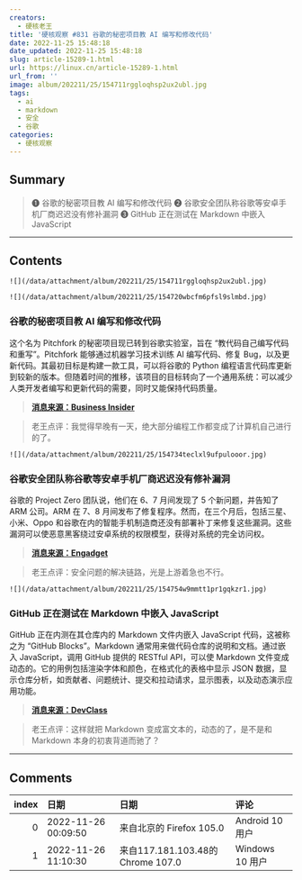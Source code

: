 ```yaml
---
creators:
  - 硬核老王
title: '硬核观察 #831 谷歌的秘密项目教 AI 编写和修改代码'
date: 2022-11-25 15:48:18
date_updated: 2022-11-25 15:48:18
slug: article-15289-1.html
url: https://linux.cn/article-15289-1.html
url_from: ''
image: album/202211/25/154711rggloqhsp2ux2ubl.jpg
tags:
  - ai
  - markdown
  - 安全
  - 谷歌
categories:
  - 硬核观察
---
```


## Summary

> ❶ 谷歌的秘密项目教 AI 编写和修改代码
> ❷ 谷歌安全团队称谷歌等安卓手机厂商迟迟没有修补漏洞
> ❸ GitHub 正在测试在 Markdown 中嵌入 JavaScript

***

<!-- more -->

## Contents

`![](/data/attachment/album/202211/25/154711rggloqhsp2ux2ubl.jpg)`

`![](/data/attachment/album/202211/25/154720wbcfm6pfsl9slmbd.jpg)`

### 谷歌的秘密项目教 AI 编写和修改代码

这个名为 Pitchfork 的秘密项目现已转到谷歌实验室，旨在 “教代码自己编写代码和重写”。Pitchfork 能够通过机器学习技术训练 AI 编写代码、修复 Bug，以及更新代码。其最初目标是构建一款工具，可以将谷歌的 Python 编程语言代码库更新到较新的版本。但随着时间的推移，该项目的目标转向了一个通用系统：可以减少人类开发者编写和更新代码的需要，同时又能保持代码质量。

> 
> **[消息来源：Business Insider](https://www.businessinsider.com/google-ai-write-fix-code-developer-assistance-pitchfork-generative-2022-11)**
> 
> 
> 

> 
> 老王点评：我觉得早晚有一天，绝大部分编程工作都变成了计算机自己进行的了。
> 
> 
> 

`![](/data/attachment/album/202211/25/154734teclxl9ufpulooor.jpg)`

### 谷歌安全团队称谷歌等安卓手机厂商迟迟没有修补漏洞

谷歌的 Project Zero 团队说，他们在 6、7 月间发现了 5 个新问题，并告知了 ARM 公司。ARM 在 7、8 月间发布了修复程序。然而，在三个月后，包括三星、小米、Oppo 和谷歌在内的智能手机制造商还没有部署补丁来修复这些漏洞。这些漏洞可以使恶意黑客绕过安卓系统的权限模型，获得对系统的完全访问权。

> 
> **[消息来源：Engadget](https://www.engadget.com/best-black-friday-tv-deals-2022-144506723.html)**
> 
> 
> 

> 
> 老王点评：安全问题的解决链路，光是上游着急也不行。
> 
> 
> 

`![](/data/attachment/album/202211/25/154754w9mmtt1pr1gqkzr1.jpg)`

### GitHub 正在测试在 Markdown 中嵌入 JavaScript

GitHub 正在内测在其仓库内的 Markdown 文件内嵌入 JavaScript 代码，这被称之为 “GitHub Blocks”。Markdown 通常用来做代码仓库的说明和文档。通过嵌入 JavaScript，调用 GitHub 提供的 RESTful API，可以使 Markdown 文件变成动态的。它的用例包括渲染字体和颜色，在格式化的表格中显示 JSON 数据，显示仓库分析，如贡献者、问题统计、提交和拉动请求，显示图表，以及动态演示应用功能。

> 
> **[消息来源：DevClass](https://devclass.com/2022/11/24/github-blocks/)**
> 
> 
> 

> 
> 老王点评：这样就把 Markdown 变成富文本的，动态的了，是不是和 Markdown 本身的初衷背道而驰了？
> 
> 
>

***

## Comments

|   index | 日期                | 日期                                              | 评论                                                                                                                        |
|--------:|:--------------------|:--------------------------------------------------|:----------------------------------------------------------------------------------------------------------------------------|
|       0 | 2022-11-26 00:09:50 | 来自北京的 Firefox 105.0|Android 10 用户          | 说到背道而驰，和 Markdown 的初衷最背道而驰的就是 CommonMark，虽然不能说没有价值，但对 Markdown 用于日常书写的本意是一种误读 |
|       1 | 2022-11-26 11:10:30 | 来自117.181.103.48的 Chrome 107.0|Windows 10 用户 | 不是安卓的漏洞而是ARM的漏洞？                                                                                               |
